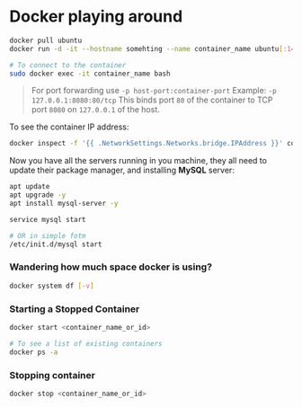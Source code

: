 # Docker playing around

```bash
docker pull ubuntu
docker run -d -it --hostname somehting --name container_name ubuntu[:14.1]

# To connect to the container
sudo docker exec -it container_name bash
```

> For port forwarding use `-p host-port:container-port`
> Example: `-p 127.0.0.1:8080:80/tcp`
> This binds port `80` of the container to TCP port `8080` on `127.0.0.1` of the host.

To see the container IP address:

```bash
docker inspect -f '{{ .NetworkSettings.Networks.bridge.IPAddress }}' container_name
```

Now you have all the servers running in you machine, they all need to update their package manager, and installing **MySQL** server:

```bash
apt update
apt upgrade -y
apt install mysql-server -y

service mysql start

# OR in simple fotm
/etc/init.d/mysql start
```

### Wandering how much space docker is using?

```bash
docker system df [-v]
```

### Starting a Stopped Container

```bash
docker start <container_name_or_id>

# To see a list of existing containers
docker ps -a
```
### Stopping container

```bash
docker stop <container_name_or_id>
```
